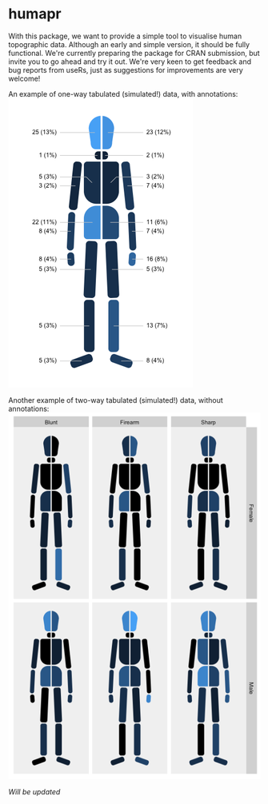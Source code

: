 # humapr

With this package, we want to provide a simple tool to visualise human topographic data. Although an early and simple version, it should be fully functional. We're currently preparing the package for CRAN submission, but invite you to go ahead and try it out. We're very keen to get feedback and bug reports from useRs, just as suggestions for improvements are very welcome!

An example of one-way tabulated (simulated!) data, with annotations:
![Example of a humap_body with simulated injury data with annotations, tabulated by type of force](/public_figures/example_simple_all.png)

Another example of two-way tabulated (simulated!) data, without annotations:
![Example of a humap_body with simulated injury data, tabulated by type of force and gender](/public_figures/example_grid_trauma_gender.png)

*Will be updated*